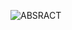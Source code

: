 ![ABSRACT](https://github.com/SiriSathish600/OOJ/assets/153629401/9ae459a6-8a7b-454c-bbec-99e5bf262da4)
